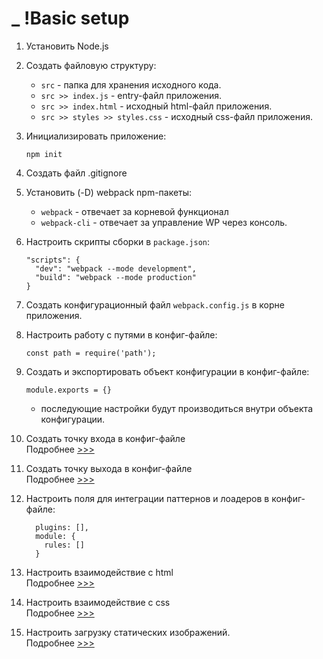 # \_ !Basic setup

1. Установить Node.js
1. Создать файловую структуру:
   - `src` - папка для хранения исходного кода.
   - `src >> index.js` - entry-файл приложения.
   - `src >> index.html` - исходный html-файл приложения.
   - `src >> styles >> styles.css` - исходный css-файл приложения.
1. Инициализировать приложение:

   ```
   npm init
   ```

1. Создать файл .gitignore
1. Установить (-D) webpack npm-пакеты:
   - `webpack` - отвечает за корневой функционал
   - `webpack-cli` - отвечает за управление WP через консоль.
1. Настроить скрипты сборки в `package.json`:

   ```
   "scripts": {
     "dev": "webpack --mode development",
     "build": "webpack --mode production"
   }
   ```

1. Создать конфигурационный файл `webpack.config.js` в корне приложения.
1. Настроить работу с путями в конфиг-файле:

   ```
   const path = require('path');
   ```

1. Создать и экспортировать объект конфигурации в конфиг-файле:

   ```
   module.exports = {}
   ```

   - последующие настройки будут производиться внутри объекта конфигурации.

1. Создать точку входа в конфиг-файле  
   Подробнее [>>>](./__Entry-point_setup.md)
1. Создать точку выхода в конфиг-файле  
   Подробнее [>>>](./__Output-point_setup.md)
1. Настроить поля для интеграции паттернов и лоадеров в конфиг-файле:

   ```
     plugins: [],
     module: {
       rules: []
     }
   ```

1. Настроить взаимодействие с html  
   Подробнее [>>>](./_HTML-connect.md)
1. Настроить взаимодействие с css  
   Подробнее [>>>](./_CSS-connect.md)
1. Настроить загрузку статических изображений.  
   Подробнее [>>>](./_Import--Static-images.md)
